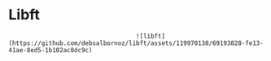 #  Libft

                                       ![libft](https://github.com/debsalbornoz/libft/assets/119970138/69193828-fe13-41ae-8ed5-1b102ac8dc9c)
